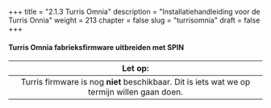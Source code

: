 +++
title = "2.1.3 Turris Omnia"
description = "Installatiehandleiding voor de Turris Onnia"
weight = 213
chapter = false
slug = "turrisomnia"
draft = false
+++

#### Turris Omnia fabrieksfirmware uitbreiden met SPIN

| <i class="fa fa-exclamation-triangle"></i> Let op: |
| :-----: |
| Turris firmware is nog **niet** beschikbaar. Dit is iets wat we op termijn willen gaan doen.
